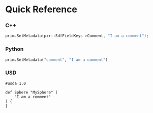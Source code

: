 # Quick Reference
### C++
```cpp
prim.SetMetadata(pxr::SdfFieldKeys->Comment, "I am a comment");
```


### Python
```python
prim.SetMetadata("comment", "I am a comment")
```


### USD
```usda
#usda 1.0

def Sphere "MySphere" (
	"I am a comment"
) {
}
```

